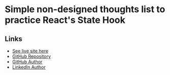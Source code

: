 # Simple non-designed thoughts list to practice React's State Hook

## Links

- [See live site here](https://thomaserdmenger.github.io/thoughts-list-react)
- [GitHub Repository](https://github.com/thomaserdmenger/thoughts-list-react)
- [GitHub Author](https://github.com/thomaserdmenger)
- [LinkedIn Author](https://www.linkedin.com/in/thomaserdmenger/)